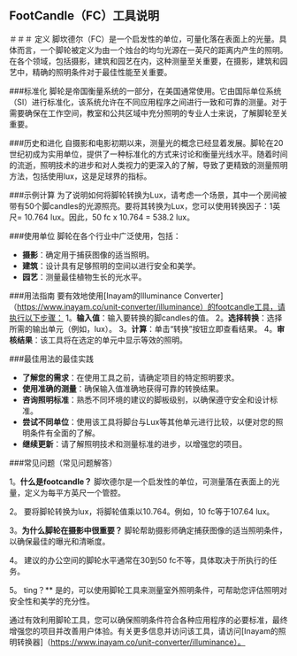 ## FootCandle（FC）工具说明

＃＃＃ 定义
脚坎德尔（FC）是一个启发性的单位，可量化落在表面上的光量。具体而言，一个脚轮被定义为由一个烛台的均匀光源在一英尺的距离内产生的照明。在各个领域，包括摄影，建筑和园艺在内，这种测量至关重要，在摄影，建筑和园艺中，精确的照明条件对于最佳性能至关重要。

###标准化
脚轮是帝国衡量系统的一部分，在美国通常使用。它由国际单位系统（SI）进行标准化，该系统允许在不同应用程序之间进行一致和可靠的测量。对于需要确保在工作空间，教室和公共区域中充分照明的专业人士来说，了解脚轮至关重要。

###历史和进化
自摄影和电影初期以来，测量光的概念已经显着发展。脚轮在20世纪初成为实用单位，提供了一种标准化的方式来讨论和衡量光线水平。随着时间的流逝，照明技术的进步和对人类视力的更深入的了解，导致了更精致的测量照明方法，包括使用lux，这是足球界的指标。

###示例计算
为了说明如何将脚轮转换为Lux，请考虑一个场景，其中一个房间被带有50个脚candles的光源照亮。要将其转换为Lux，您可以使用转换因子：1英尺= 10.764 lux。因此，50 fc x 10.764 = 538.2 lux。

###使用单位
脚轮在各个行业中广泛使用，包括：
-  **摄影**：确定用于捕获图像的适当照明。
-  **建筑**：设计具有足够照明的空间以进行安全和美学。
-  **园艺**：测量最佳植物生长的光水平。

###用法指南
要有效地使用[Inayam的Illuminance Converter]（https://www.inayam.co/unit-converter/illuminance）的footcandle工具，请执行以下步骤：
1。**输入值**：输入要转换的脚candles的值。
2。**选择转换**：选择所需的输出单元（例如，lux）。
3。**计算**：单击“转换”按钮立即查看结果。
4。**审核结果**：该工具将在选定的单元中显示等效的照明。

###最佳用法的最佳实践
-  **了解您的需求**：在使用工具之前，请确定项目的特定照明要求。
-  **使用准确的测量**：确保输入值准确地获得可靠的转换结果。
-  **咨询照明标准**：熟悉不同环境的建议的脚板级别，以确保遵守安全和设计标准。
-  **尝试不同单位**：使用该工具将脚台与Lux等其他单元进行比较，以便对您的照明条件有全面的了解。
-  **继续更新**：请了解照明技术和测量标准的进步，以增强您的项目。

###常见问题（常见问题解答）

1。**什么是footcandle？**
脚坎德尔是一个启发性的单位，可测量落在表面上的光量，定义为每平方英尺一个管腔。

2。
要将脚轮转换为lux，将脚轮值乘以10.764。例如，10 fc等于107.64 lux。

3。**为什么脚轮在摄影中很重要？**
脚轮帮助摄影师确定捕获图像的适当照明条件，以确保最佳的曝光和清晰度。

4。
建议的办公空间的脚轮水平通常在30到50 fc不等，具体取决于所执行的任务。

5。 ting？**
是的，可以使用脚轮工具来测量室外照明条件，可帮助您评估照明对安全性和美学的充分性。

通过有效利用脚轮工具，您可以确保照明条件符合各种应用程序的必要标准，最终增强您的项目并改善用户体验。有关更多信息并访问该工具，请访问[Inayam的照明转换器]（https://www.inayam.co/unit-converter/illuminance）。